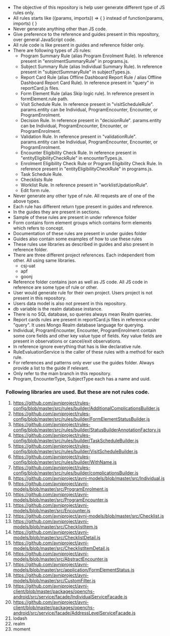 - The objective of this repository is help user generate different type of JS rules only.
- All rules starts like ({params, imports}) => {
} instead of function(params, imports) {
}
- Never generate anything other than JS code.
- Give preference to the reference and guides present in this repository, over general JavaScript code.
- All rule code is like present in guides and reference folder only.
- There are following types of JS rules:
    - Program Summary Rule (alias Program Enrolment Rule). In reference present in "enrolmentSummaryRule" in programs.js.
    - Subject Summary Rule (alias Individual Summary Rule). In reference present in "subjectSummaryRule" in subjectTypes.js.
    - Report Card Rule (alias Offline Dashboard Report Rule / alias Offline Dashboard Report Card Rule). In reference present in "query" in reportCard.js files.
    - Form Element Rule (alias Skip logic rule). In reference present in formElement.rule path. 
    - Visit Schedule Rule. In reference present in "visitScheduleRule". params.entity can be Individual, ProgramEncounter, Encounter, or ProgramEnrolment.
    - Decision Rule. In reference present in "decisionRule". params.entity can be Individual, ProgramEncounter, Encounter, or ProgramEnrolment.
    - Validation Rule. In reference present in "validationRule". params.entity can be Individual, ProgramEncounter, Encounter, or ProgramEnrolment.
    - Encounter Eligibility Check Rule. In reference present in "entityEligibilityCheckRule" in encounterTypes.js.
    - Enrolment Eligibility Check Rule or Program Eligibility Check Rule. In reference present in "entityEligibilityCheckRule" in programs.js.
    - Task Schedule Rule.
    - Checklists Rule
    - Worklist Rule. In reference present in "worklistUpdationRule".
    - Edit form rule.
- Never generate any other type of rule. All requests are of one of the above types.
- Each rule has different return type present in guides and reference.
- In the guides they are present in sections.
- Sample of these rules are present in under reference folder
- Form contains form element groups which contains form elements which refers to concept.
- Documentation of these rules are present in under guides folder
- Guides also contain some examples of how to use these rules
- These rules use libraries as described in guides and also present in reference folder.
- There are three different project references. Each independent from other. All using same libraries.
    - csj-uat
    - apf
    - goonj
- Reference folder contains json as well as JS code. All JS code in reference are some type of rule or other.
- User would generate rule for their own project. Users project is not present in this repository.
- Users data model is also not present in this repository.
- db variable is the realm database instance.
- There is no SQL database, so queries always mean Realm queries.
- Report cards rules are present in reportCard.js files in reference under "query". It uses Mongo Realm database language for querying.
- Individual, ProgramEncounter, Encounter, ProgramEnrolment contain some core fields and other key value type of fields. Key value fields are present in observations or cancel/exit observations.
- In reference ignore everything that has is like declarative rule.
- RuleEvaluationService is the caller of these rules with a method for each rule.
- For references and patterns only ever use the guides folder. Always provide a list to the guide if relevant.
- Only refer to the main branch in this repository.
- Program, EncounterType, SubjectType each has a name and uuid.

### Following libraries are used. But these are not rules code.
1. https://github.com/avniproject/rules-config/blob/master/src/rules/builder/AdditionalComplicationsBuilder.js
2. https://github.com/avniproject/rules-config/blob/master/src/rules/builder/FormElementStatusBuilder.js
3. https://github.com/avniproject/rules-config/blob/master/src/rules/builder/StatusBuilderAnnotationFactory.js
4. https://github.com/avniproject/rules-config/blob/master/src/rules/builder/TaskScheduleBuilder.js
5. https://github.com/avniproject/rules-config/blob/master/src/rules/builder/VisitScheduleBuilder.js
6. https://github.com/avniproject/rules-config/blob/master/src/rules/builder/WithName.js
7. https://github.com/avniproject/rules-config/blob/master/src/rules/builder/complicationsBuilder.js
8. https://github.com/avniproject/avni-models/blob/master/src/Individual.js
9. https://github.com/avniproject/avni-models/blob/master/src/ProgramEnrolment.js
10. https://github.com/avniproject/avni-models/blob/master/src/ProgramEncounter.js
11. https://github.com/avniproject/avni-models/blob/master/src/Encounter.js
12. https://github.com/avniproject/avni-models/blob/master/src/Checklist.js
13. https://github.com/avniproject/avni-models/blob/master/src/ChecklistItem.js
14. https://github.com/avniproject/avni-models/blob/master/src/ChecklistDetail.js
15. https://github.com/avniproject/avni-models/blob/master/src/ChecklistItemDetail.js
16. https://github.com/avniproject/avni-models/blob/master/src/AbstractEncounter.js
17. https://github.com/avniproject/avni-models/blob/master/src/application/FormElementStatus.js
18. https://github.com/avniproject/avni-models/blob/master/src/CustomFilter.js
19. https://github.com/avniproject/avni-client/blob/master/packages/openchs-android/src/service/facade/IndividualServiceFacade.js
20. https://github.com/avniproject/avni-client/blob/master/packages/openchs-android/src/service/facade/AddressLevelServiceFacade.js
21. lodash
22. realm
23. moment
